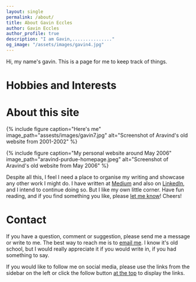 ```yaml
---
layout: single
permalink: /about/
title: About Gavin Eccles
author: Gavin Eccles
author_profile: true
description: "I am Gavin,..............."
og_image: "/assets/images/gavin4.jpg"
---
```


Hi, my name's gavin. This is a page for me to keep track of things. 



# Hobbies and Interests


# About this site


{% include figure caption="Here's me" image_path="assests/images/gavin7.jpg" alt="Screenshot of Aravind's old website from 2001-2002" %}

{% include figure caption="My personal website around May 2006" image_path="aravind-purdue-homepage.jpeg" alt="Screenshot of Aravind's old website from May 2006" %}

Despite all this, I feel I need a place to organise my writing and showcase any other work I might do. I have written at [Medium](https://medium.com/@.aravindiyer) and also on [LinkedIn](https://www.linkedin.com/in/aravindiyer/), and I intend to continue doing so. But I like my own little corner. Have fun reading, and if you find something you like, please [let me know](mailto:feedback@aravindiyer.com)! Cheers!

# Contact
If you have a question, comment or suggestion, please send me a message or write to me. The best way to reach me is to [email me](mailto:feedback@aravindiyer.com). I know it's old school, but I would really appreciate it if you would write in, if you had something to say.

If you would like to follow me on social media, please use the links from the sidebar on the left or click the follow button [at the top](#) to display the links.
